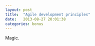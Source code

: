 ```yaml
---
layout: post
title:  "Agile development principles"
date:   2013-08-27 20:01:38
categories: bonus
---
```


Magic.